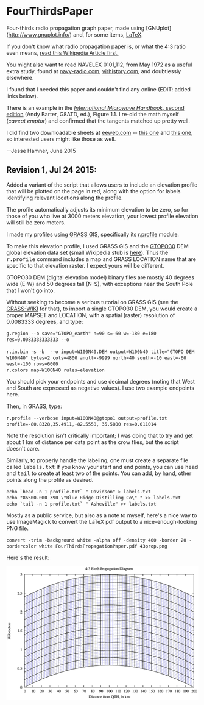 # FourThirdsPaper
Four-thirds radio propagation graph paper, made using [GNUplot]
(http://www.gnuplot.info/) and, for some items, [LaTeX](http://www.latex-project.org/).

If you don't know what radio propagation paper is, or what the 4:3 ratio even means, [read this Wikipedia Article first.](https://en.wikipedia.org/wiki/Non-line-of-sight_propagation)

You might also want to read NAVELEX 0101,112, from May 1972
as a useful extra study, found at [navy-radio.com](http://www.navy-radio.com),
[virhistory.com](http://www.virhistory.com/navy/manuals/shore-commsta.htm), and doubtlessly elsewhere.

I found that I needed this paper and couldn't find any online
(EDIT: added links below).

There is an example in the [*International Microwave Handbook*,
second edition](https://www.arrl.org/shop/International-Microwave-Handbook/) (Andy Barter, G8ATD, ed.), Figure 1.1. I re-did the math myself 
(*caveat emptor*) and confirmed that the tangents matched up 
pretty well. 

I did find two downloadable sheets at 
[eeweb.com](http://www.eeweb.com/electronics-forum/43-earth-radius-graphs-used-for-rf-link-design) --
[this one](http://s.eeweb.com/members/cody_miller/answers/1308244362-4-3-earth.pdf) and [this one](http://s.eeweb.com/members/cody_miller/answers/1308342903-4-3EarthRadius2.pdf), so interested users might like those as well. 

--Jesse Hamner, June 2015

Revision 1, Jul 24 2015:
------------------------

Added a variant of the script that allows users to include an elevation profile that will be plotted on the page in red, along with the option for labels identifying relevant locations along the profile.

The profile automatically adjusts its minimum elevation to be zero, so for those of you who live at 3000 meters elevation, your lowest profile elevation will still be zero meters.

I made my profiles using [GRASS GIS](http://grass.osgeo.org/), specifically its [r.profile](http://grass.osgeo.org/grass64/manuals/r.profile.html) module. 

To make this elevation profile, I used GRASS GIS and the [GTOPO30](https://lta.cr.usgs.gov/GTOPO30) DEM global elevation data set (small Wikipedia stub is [here](https://en.wikipedia.org/wiki/GTOPO30)). Thus the <tt>r.profile</tt> command includes a map and GRASS LOCATION name that are specific to that elevation raster. I expect yours will be different.

GTOPO30 DEM (digital elevation model) binary files are mostly 40 degrees wide (E-W) and 50 degrees tall (N-S), with exceptions near the South Pole that I won't go into.

Without seeking to become a serious tutorial on GRASS GIS (see the [GRASS-WIKI](http://grasswiki.osgeo.org/wiki/GRASS_Help) for that), to import a single GTOPO30 DEM, you would create a proper MAPSET and LOCATION, with a spatial (raster) resolution of 0.0083333 degrees, and type: 
```
g.region --o save="GTOPO_earth" n=90 s=-60 w=-180 e=180 res=0.0083333333333 --o

r.in.bin -s -b  --o input=W100N40.DEM output=W100N40 title="GTOPO DEM W100N40" bytes=2 cols=4800 anull=-9999 north=40 south=-10 east=-60 west=-100 rows=6000
r.colors map=W100N40 rules=elevation
```

You should pick your endpoints and use decimal degrees (noting that West and South are expressed as negative values). I use two example endpoints here.

Then, in GRASS, type:
```
r.profile --verbose input=W100N40@gtopo1 output=profile.txt profile=-80.8328,35.4911,-82.5558, 35.5800 res=0.011014
```

Note the resolution isn't critically important; I was doing that to try and get about 1 km of distance per data point as the crow flies, but the script doesn't care.

Similarly, to properly handle the labeling, one must create a separate file called <tt>labels.txt</tt> If you know your start and end points, you can use <tt>head</tt> and <tt>tail</tt> to create at least two of the points. You can add, by hand, other points along the profile as desired.
```
echo `head -n 1 profile.txt` " Davidson" > labels.txt
echo "86500.000 390 \"Blue Ridge Distilling Co\" " >> labels.txt
echo `tail -n 1 profile.txt` " Asheville" >> labels.txt
```

Mostly as a public service, but also as a note to myself, here's a nice way to use ImageMagick to convert the LaTeX pdf output to a nice-enough-looking PNG file. 

```[shell]
convert -trim -background white -alpha off -density 400 -border 20 -bordercolor white FourThirdsPropagationPaper.pdf 43prop.png
```

Here's the result:

![Image of Four Thirds Paper](https://github.com/jessehamner/FourThirdsPaper/blob/master/43prop.png)

